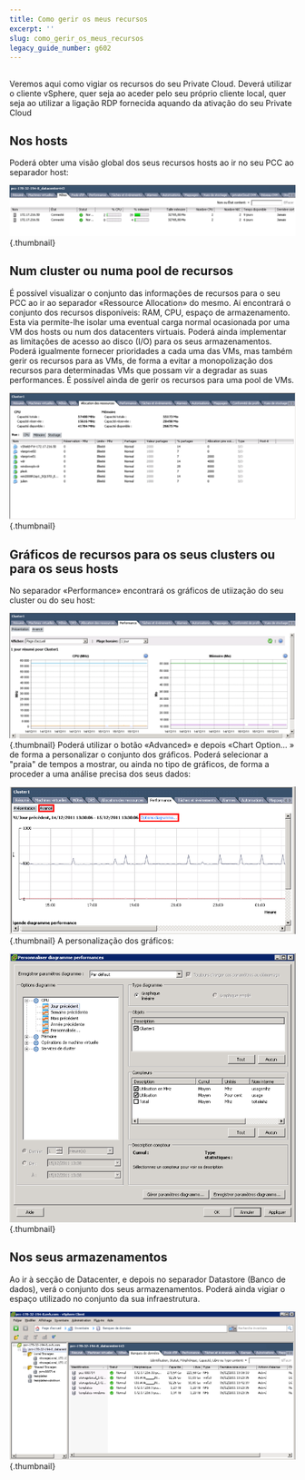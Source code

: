 ```yaml
---
title: Como gerir os meus recursos
excerpt: ''
slug: como_gerir_os_meus_recursos
legacy_guide_number: g602
---
```



## 
Veremos aqui como vigiar os recursos do seu Private Cloud.
Deverá utilizar o cliente vSphere, quer seja ao aceder pelo seu próprio cliente local, quer seja ao utilizar a ligação RDP fornecida aquando da ativação do seu Private Cloud


## Nos hosts
Poderá obter uma visão global dos seus recursos hosts ao ir no seu PCC ao separador host:

![](images/img_98.jpg){.thumbnail}


## Num cluster ou numa pool de recursos
É possível visualizar o conjunto das informações de recursos para o seu PCC ao ir ao separador «Ressource Allocation» do mesmo.
Aí encontrará o conjunto dos recursos disponíveis: RAM, CPU, espaço de armazenamento. Esta via permite-lhe isolar uma eventual carga normal ocasionada por uma VM dos hosts ou num dos datacenters virtuais. Poderá ainda implementar as limitações de acesso ao disco (I/O) para os seus armazenamentos. Poderá igualmente fornecer prioridades a cada uma das VMs, mas também gerir os recursos para as VMs, de forma a evitar a monopolização dos recursos para determinadas VMs que possam vir a degradar as suas performances. É possível ainda de gerir os recursos para uma pool de VMs.

![](images/img_96.jpg){.thumbnail}


## Gráficos de recursos para os seus clusters ou para os seus hosts
No separador «Performance» encontrará os gráficos de utiização do seu cluster ou do seu host:

![](images/img_95.jpg){.thumbnail}
Poderá utilizar o botão «Advanced» e depois «Chart Option... » de forma a personalizar o conjunto dos gráficos.
Poderá selecionar a "praia" de tempos a mostrar, ou ainda no tipo de gráficos, de forma a proceder a uma análise precisa dos seus dados:

![](images/img_100.jpg){.thumbnail}
A personalização dos gráficos:

![](images/img_101.jpg){.thumbnail}


## Nos seus armazenamentos
Ao ir à secção de Datacenter, e depois no separador Datastore (Banco de dados), verá o conjunto dos seus armazenamentos. Poderá ainda vigiar o espaço utilizado no conjunto da sua infraestrutura.

![](images/img_102.jpg){.thumbnail}

